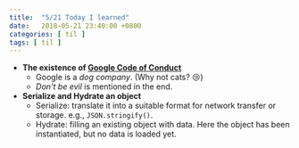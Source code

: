 ```yaml
---
title:  "5/21 Today I learned"
date:   2018-05-21 23:40:00 +0800
categories: [ til ]
tags: [ til ]
---
```


* **The existence of [Google Code of Conduct](https://abc.xyz/investor/other/google-code-of-conduct.html)**
  * Google is a _dog company_. (Why not cats? 😢)
  * _Don't be evil_ is mentioned in the end.
* **Serialize and Hydrate an object**
  * Serialize: translate it into a suitable format for
  network transfer or storage. e.g., `JSON.stringify()`.
  * Hydrate: filling an existing object with data. Here the object has been
  instantiated, but no data is loaded yet.
